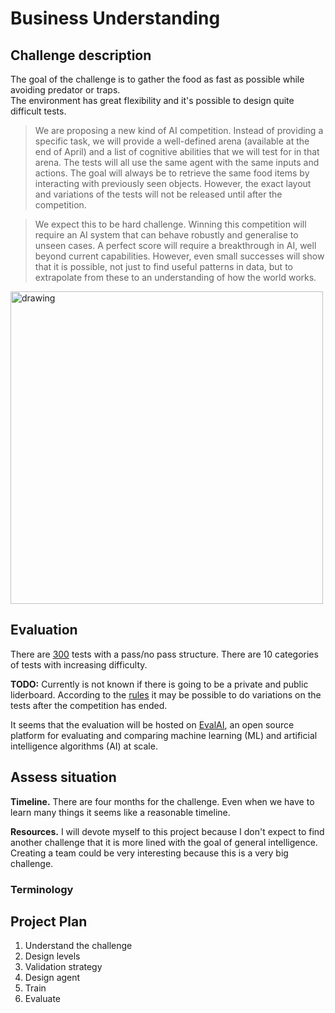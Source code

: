 # Business Understanding
<!--- --->
## Challenge description
<!--- Look at the challenge description, understand the goal of the challenge
and write it here with your own words. Use images if they improve the explanation--->

The goal of the challenge is to gather the food as fast as possible while avoiding predator or traps.  
The environment has great flexibility and it's possible to design quite difficult tests.

> We are proposing a new kind of AI competition. Instead of providing a specific task, we will provide a well-defined arena (available at the end of April) and a list of cognitive abilities that we will test for in that arena. The tests will all use the same agent with the same inputs and actions. The goal will always be to retrieve the same food items by interacting with previously seen objects. However, the exact layout and variations of the tests will not be released until after the competition.

> We expect this to be hard challenge. Winning this competition will require an AI system that can behave robustly and generalise to unseen cases. A perfect score will require a breakthrough in AI, well beyond current capabilities. However, even small successes will show that it is possible, not just to find useful patterns in data, but to extrapolate from these to an understanding of how the world works.

<img src="http://animalaiolympics.com/figs/environment.png" alt="drawing" width="500"/>


## Evaluation
<!--- Understand the metric used on the challenge, write it here and study
the characteristics of the metric --->

There are [300](https://mdcrosby.com/blog/animalailaunch.html) tests with a pass/no pass structure. There are 10 categories of tests with increasing difficulty.

**TODO:** Currently is not known if there is going to be a private and public liderboard. According to the [rules](http://animalaiolympics.com/rules.html) it may be possible to do variations on the tests after the competition has ended.

It seems that the evaluation will be hosted on [EvalAI](https://evalai.cloudcv.org/), an open source platform for evaluating and comparing machine learning (ML) and artificial intelligence algorithms (AI) at scale.


## Assess situation
<!---This task involves more detailed fact-finding about all of the resources,
constraints, assumptions, and other factors that should be considered in determining
the data analysis goal and project plan

* timeline. Is there any week where I could not work on the challenge?
* resources. Is there any other project competing for resources?
* other projects. May I have other more interesting projects in the horizon?
 --->

**Timeline.** There are four months for the challenge. Even when we have to learn many things it seems like a reasonable timeline.

**Resources.** I will devote myself to this project because I don't expect to find another challenge that it is more lined with the goal of general intelligence. Creating a team could be very interesting because this is a very big challenge.

### Terminology
<!--- Sometimes the field of the challenge has specific terms, if that is the
case write them here, otherwise delete this section.--->


## Project Plan
<!--- Write initial ideas for the project. This is just initial thoughts,
during the challenge I will have a better understanding of the project and
with better information I could decide other actions not considered here.--->

1. Understand the challenge
2. Design levels
3. Validation strategy
4. Design agent
5. Train
6. Evaluate